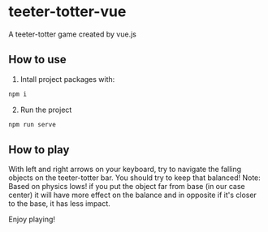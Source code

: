# teeter-totter-vue
A teeter-totter game created by vue.js

## How to use
1. Intall project packages with:
```bash
npm i
```
2. Run the project
```bash
npm run serve
```

## How to play
With left and right arrows on your keyboard, try to navigate the falling objects on the teeter-totter bar. You should try to keep that balanced!
Note: Based on physics lows! if you put the object far from base (in our case center) it will have more effect on the balance and in opposite if it's closer to the base, it has less impact.
<br />

Enjoy playing!